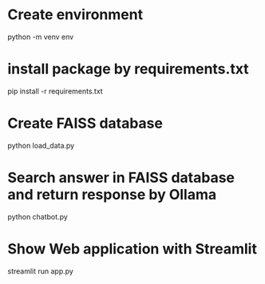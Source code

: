 # Create environment

python -m venv env

# install package by requirements.txt

pip install -r requirements.txt

# Create FAISS database

python load_data.py

# Search answer in FAISS database and return response by Ollama

python chatbot.py

# Show Web application with Streamlit

streamlit run app.py
